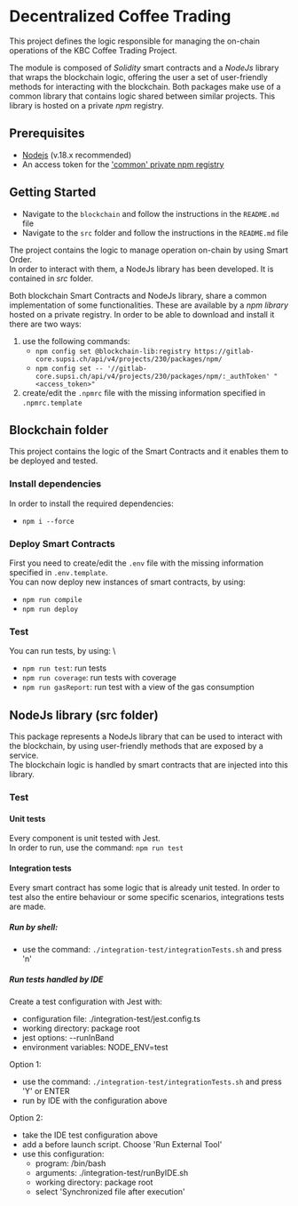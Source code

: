 # Decentralized Coffee Trading

This project defines the logic responsible for managing the on-chain operations of the KBC Coffee Trading Project.

The module is composed of _Solidity_ smart contracts and a _NodeJs_ library that wraps the blockchain logic, offering the user a set of user-friendly methods for interacting with the blockchain.
Both packages make use of a common library that contains logic shared between similar projects. This library is hosted on a private _npm_ registry.

## Prerequisites

- [Nodejs](https://nodejs.org/en) (v.18.x recommended)
- An access token for the ['common' private npm registry](https://gitlab-core.supsi.ch/dti-isin/giuliano.gremlich/blockchain/one_lib_to_rule_them_all)

## Getting Started

- Navigate to the `blockchain` and follow the instructions in the `README.md` file
- Navigate to the `src` folder and follow the instructions in the `README.md` file
















The project contains the logic to manage operation on-chain by using Smart Order.  
In order to interact with them, a NodeJs library has been developed. It is contained in _src_ folder.  

Both blockchain Smart Contracts and NodeJs library, share a common implementation of some functionalities. 
These are available by a _npm library_ hosted on a private registry. In order to be able to download and install it there are two ways:
1. use the following commands:
   - `npm config set @blockchain-lib:registry https://gitlab-core.supsi.ch/api/v4/projects/230/packages/npm/`
   - `npm config set -- '//gitlab-core.supsi.ch/api/v4/projects/230/packages/npm/:_authToken' "<access_token>"`
2. create/edit the `.npmrc` file with the missing information specified in `.npmrc.template`


## Blockchain folder
This project contains the logic of the Smart Contracts and it enables them to be deployed and tested.

### Install dependencies
In order to install the required dependencies:
- `npm i --force`

### Deploy Smart Contracts
First you need to create/edit the `.env` file with the missing information specified in `.env.template`.\
You can now deploy new instances of smart contracts, by using: 
- `npm run compile`
- `npm run deploy`

### Test
You can run tests, by using: \
- `npm run test`: run tests
- `npm run coverage`: run tests with coverage
- `npm run gasReport`: run test with a view of the gas consumption



## NodeJs library (src folder)

This package represents a NodeJs library that can be used to interact with the blockchain, by using user-friendly methods that are exposed by a service.  
The blockchain logic is handled by smart contracts that are injected into this library.

### Test

#### Unit tests
Every component is unit tested with Jest.  
In order to run, use the command: ```npm run test```

#### Integration tests
Every smart contract has some logic that is already unit tested. In order to test also the entire behaviour or some specific scenarios, integrations tests are made.
##### Run by shell:
- use the command: ```./integration-test/integrationTests.sh``` and press 'n'

##### Run tests handled by IDE
Create a test configuration with Jest with:
- configuration file: ./integration-test/jest.config.ts
- working directory: package root
- jest options: --runInBand
- environment variables: NODE_ENV=test

Option 1:
- use the command: ```./integration-test/integrationTests.sh``` and press 'Y' or ENTER
- run by IDE with the configuration above

Option 2:
- take the IDE test configuration above
- add a before launch script. Choose 'Run External Tool'
- use this configuration:
    - program: /bin/bash
    - arguments: ./integration-test/runByIDE.sh
    - working directory: package root
    - select 'Synchronized file after execution' 

